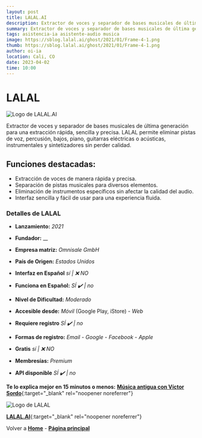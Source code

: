 ```yaml
---
layout: post
title: LALAL.AI
description: Extractor de voces y separador de bases musicales de última generación para una extracción rápida, sencilla y precisa. Elimina pistas de voz, percusión, bajos, piano, guitarras eléctricas o acústicas, instrumentales y sintetizadores sin perder calidad.
summary: Extractor de voces y separador de bases musicales de última generación para una extracción rápida, sencilla y precisa.
tags: asistencia-ia asistente-audio musica
image: https://sblog.lalal.ai/ghost/2021/01/Frame-4-1.png
thumb: https://sblog.lalal.ai/ghost/2021/01/Frame-4-1.png
author: oi-ia
location: Cali, CO
date: 2023-04-02
time: 10:00
---
```


# LALAL

![Logo de LALAL.AI](https://sblog.lalal.ai/ghost/2021/01/Frame-4-1.png)

Extractor de voces y separador de bases musicales de última generación para una extracción rápida, sencilla y precisa. LALAL permite eliminar pistas de voz, percusión, bajos, piano, guitarras eléctricas o acústicas, instrumentales y sintetizadores sin perder calidad.

## Funciones destacadas:

- Extracción de voces de manera rápida y precisa.
- Separación de pistas musicales para diversos elementos.
- Eliminación de instrumentos específicos sin afectar la calidad del audio.
- Interfaz sencilla y fácil de usar para una experiencia fluida.

### Detalles de LALAL

- **Lanzamiento:**
  _2021_

- **Fundador:**
  \_\_

- **Empresa matriz:**
  _Omnisale GmbH_

- **País de Origen:**
  _Estados Unidos_

- **Interfaz en Español**
  _sí | ❌ NO_

- **Funciona en Español:**
  _SÍ ✔️ | no_

- **Nivel de Dificultad:**
  _Moderado_

- **Accesible desde:**
  _Móvil_ (Google Play, iStore) - _Web_

- **Requiere registro**
  _SÍ ✔️ | no_

- **Formas de registro:**
  _Email_ - _Google_ - _Facebook_ - _Apple_

- **Gratis**
  _sí | ❌ NO_

- **Membresías:**
  _Premium_

- **API disponible**
  _SÍ ✔️ | no_

**Te lo explica mejor en 15 minutos o menos:**
[**Música antigua con Víctor Sordo**](https://www.youtube.com/watch?v=VVEzd6s0vdg){:target="\_blank" rel="noopener noreferrer"}

![Logo de LALAL](https://sblog.lalal.ai/ghost/2021/01/Frame-4-1.png)

[**LALAL.AI**](https://www.lalal.ai/es/){:target="\_blank" rel="noopener noreferrer"}

Volver a [**Home**](https://lucfreelance.github.io/board/) -
[**Página principal**](https://oportunidadesilimitadas.com)

